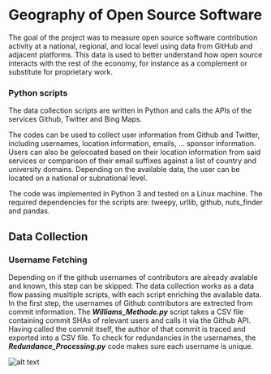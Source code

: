 # Geography of Open Source Software

The goal of the project was to measure open source software contribution activity at a national, regional, and local level using data from GitHub and adjacent platforms. This data is used to better understand how open source interacts with the rest of the economy, for instance as a complement or substitute for proprietary work.


### Python scripts

The data collection scripts are written in Python and calls the APIs of the services Github, Twitter and Bing Maps.

The codes can be used to collect user information from Github and Twitter, including usernames, location information, emails, ... sponsor information. Users can also be gelocoated based on their location information from said services or comparison of their email suffixes against a list of country and university domains. Depending on the available data, the user can be located on a national or subnational level.

The code was implemented in Python 3 and tested on a Linux machine. The required dependencies for the scripts are: tweepy, urllib, github, nuts_finder and pandas.


## Data Collection

### Username Fetching
Depending on if the github usernames of contributors are already avalable and known, this step can be skipped:
The data collection works as a data flow passing musltiple scripts, with each script enriching the available data. 
In the first step, the usernames of Github contributors are extrected from commit information. The **_Williams_Methode.py_** script takes a CSV file containing commit SHAs of relevant users and calls it via the Github API. Having called the commit itself, the author of that commit is traced and exported into a CSV file. 
To check for redundancies in the usernames, the **_Redundance_Processing.py_** code makes sure each username is unique.


 
![alt text](https://github.com/n1tecki/Geography-of-Open-Source-Software/blob/main/DFD.jpg?raw=true)



